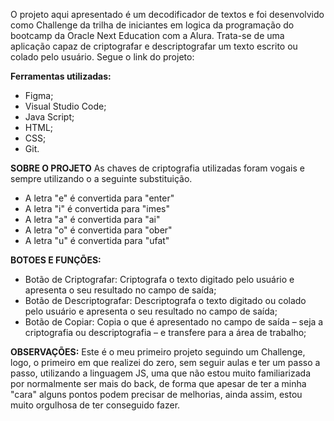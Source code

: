 O projeto aqui apresentado é um decodificador de textos e foi desenvolvido como Challenge da trilha de iniciantes em logica da programação do bootcamp da Oracle Next Education com a Alura. Trata-se de uma aplicação capaz de criptografar e descriptografar um texto escrito ou colado pelo usuário.
Segue o link do projeto:


**Ferramentas utilizadas:**
- Figma;
- Visual Studio Code;
- Java Script;
- HTML;
- CSS;
- Git.


**SOBRE O PROJETO**
As chaves de criptografia utilizadas foram vogais e sempre utilizando o a seguinte substituição.
  - A letra "e" é convertida para "enter"
  - A letra "i" é convertida para "imes"
  - A letra "a" é convertida para "ai"
  - A letra "o" é convertida para "ober"
  - A letra "u" é convertida para "ufat"

**BOTOES E FUNÇÕES:**

 * Botão de Criptografar: Criptografa o texto digitado pelo usuário e apresenta o seu resultado no campo de saída;
 * Botão de Descriptografar: Descriptografa o texto digitado ou colado pelo usuário e apresenta o seu resultado no campo de saída;
 * Botão de Copiar: Copia o que é apresentado no campo de saída – seja a criptografia ou descriptografia – e transfere para a área de trabalho;

**OBSERVAÇÕES:**
Este é o meu primeiro projeto seguindo um Challenge, logo, o primeiro em que realizei do zero, sem seguir aulas e ter um passo a passo, utilizando a linguagem JS, uma que não estou muito familiarizada por normalmente ser mais do back, de forma que apesar de ter a minha "cara" alguns pontos podem precisar de melhorias, ainda assim, estou muito orgulhosa de ter conseguido fazer.







